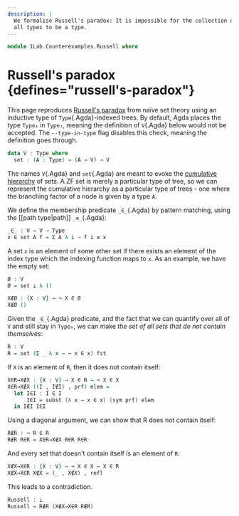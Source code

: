 ```yaml
---
description: |
  We formalise Russell's paradox: It is impossible for the collection of
  all types to be a type.
---
```

<!--
```agda
{-# OPTIONS --type-in-type #-}
open import 1Lab.Path
open import 1Lab.Type
```
-->

```agda
module 1Lab.Counterexamples.Russell where
```

# Russell's paradox {defines="russell's-paradox"}

This page reproduces [Russell's paradox] from naïve set theory using an
inductive type of `Type`{.Agda}-indexed trees. By default, Agda places
the type `Type₀` in `Type₁`, meaning the definition of `V`{.Agda} below
would not be accepted. The `--type-in-type` flag disables this check,
meaning the definition goes through.

[Russell's paradox]: https://en.wikipedia.org/wiki/Russell%27s_paradox

```agda
data V : Type where
  set : (A : Type) → (A → V) → V
```

The names `V`{.Agda} and `set`{.Agda} are meant to evoke the [cumulative
hierarchy] of sets. A ZF set is merely a particular type of tree, so we
can represent the cumulative hierarchy as a particular type of trees -
one where the branching factor of a node is given by a type `A`.

[cumulative hierarchy]: https://en.wikipedia.org/wiki/Von_Neumann_universe

We define the membership predicate `_∈_`{.Agda} by pattern matching,
using the [[path type|path]] `_≡_`{.Agda}:

```agda
_∈_ : V → V → Type
x ∈ set A f = Σ A λ i → f i ≡ x
```

A set `x` is an element of some other set if there exists an element of
the index type which the indexing function maps to `x`. As an example,
we have the empty set:

```agda
Ø : V
Ø = set ⊥ λ ()

X∉Ø : {X : V} → ¬ X ∈ Ø
X∉Ø ()
```

Given the `_∈_`{.Agda} predicate, and the fact that we can quantify over
all of `V` and still stay in `Type₀`, we can make _the set of all sets
that do not contain themselves_:

```agda
R : V
R = set (Σ _ λ x → ¬ x ∈ x) fst
```

If `X` is an element of `R`, then it does not contain itself:

```agda
X∈R→X∉X : {X : V} → X ∈ R → ¬ X ∈ X
X∈R→X∉X ((I , I∉I) , prf) elem =
  let I∈I : I ∈ I
      I∈I = subst (λ x → x ∈ x) (sym prf) elem
  in I∉I I∈I
```

Using a diagonal argument, we can show that R does not contain itself:

```agda
R∉R : ¬ R ∈ R
R∉R R∈R = X∈R→X∉X R∈R R∈R
```

And every set that doesn't contain itself is an element of `R`:

```agda
X∉X→X∈R : {X : V} → ¬ X ∈ X → X ∈ R
X∉X→X∈R X∉X = (_ , X∉X) , refl
```

This leads to a contradiction.

```agda
Russell : ⊥
Russell = R∉R (X∉X→X∈R R∉R)
```
